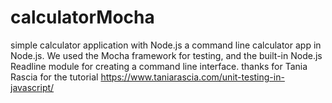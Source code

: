 # calculatorMocha
simple calculator application with Node.js a command line calculator app in Node.js.
We used the Mocha framework for testing, and the built-in Node.js Readline module for creating a command line interface.
thanks for Tania Rascia for the tutorial https://www.taniarascia.com/unit-testing-in-javascript/
